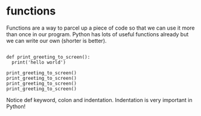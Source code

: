 ---
---

# functions

Functions are a way to parcel up a piece of code so that we can use it more than once in our program. Python has lots of useful functions already but we can write our own (shorter is better).

~~~

def print_greeting_to_screen():
  print('hello world')

print_greeting_to_screen()
print_greeting_to_screen()
print_greeting_to_screen()
print_greeting_to_screen()

~~~

Notice def keyword, colon and indentation. Indentation is very important in Python!
